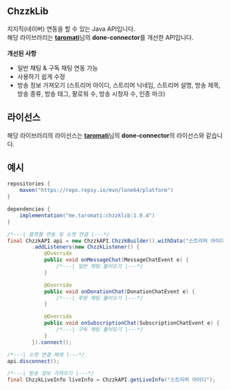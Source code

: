 ## ChzzkLib
치지직(네이버) 연동을 할 수 있는 Java API입니다.<br>
해당 라이브러리는 [**taromati**](https://github.com/taromati/done-connector)님의 **done-connector**를 개선한 API입니다.<br><br>
**개선된 사항**
- 일반 채팅 & 구독 채팅 연동 가능
- 사용하기 쉽게 수정
- 방송 정보 가져오기 (스트리머 아이디, 스트리머 닉네임, 스트리머 설명, 방송 제목, 방송 종류, 방송 태그, 팔로워 수, 방송 시청자 수, 인증 마크)

## 라이선스
해당 라이브러리의 라이선스는 [**taromati**](https://github.com/taromati/done-connector)님의 **done-connector**의 라이선스와 같습니다.

## 예시
```groovy
repositories {
    maven("https://repo.repsy.io/mvn/lone64/platform")
}

dependencies {
    implementation("me.taromati:chzzklib:1.0.4")
}
```

```java
/*---| 플랫폼 연동 및 소켓 연결 |---*/
final ChzzkAPI api = new ChzzkAPI.ChzzkBuilder().withData("스트리머 아이디").build()
        .addListeners(new ChzzkListener() {
            @Override
            public void onMessageChat(MessageChatEvent e) {
                /*---| 일반 채팅 불러오기 |---*/
            }

            @Override
            public void onDonationChat(DonationChatEvent e) {
                /*---| 후원 채팅 불러오기 |---*/
            }

            @Override
            public void onSubscriptionChat(SubscriptionChatEvent e) {
                /*---| 구독 채팅 불러오기 |---*/
            }
        }).connect();

/*---| 소켓 연결 해제 |---*/
api.disconnect();

/*---| 방송 정보 가져오기 |---*/
final ChzzkLiveInfo liveInfo = ChzzkAPI.getLiveInfo("스트리머 아이디");
```